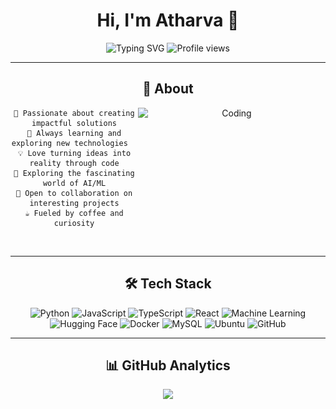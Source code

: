 <div align="center">

# Hi, I'm Atharva 👋

<img src="https://readme-typing-svg.herokuapp.com?font=Fira+Code&size=22&duration=3000&pause=1000&color=58A6FF&center=true&vCenter=true&width=500&lines=Full+Stack+Developer;Machine+Learning+Engineer;Open+Source+Enthusiast;Problem+Solver;Always+Learning+%26+Growing" alt="Typing SVG" />

<img src="https://komarev.com/ghpvc/?username=Atharva0177&style=flat-square&color=blue" alt="Profile views" />

---

## 🚀 About

<img align="right" alt="Coding" width="300" src="https://cdn.dribbble.com/users/1162077/screenshots/3848914/programmer.gif">

```
🎯 Passionate about creating impactful solutions
🌱 Always learning and exploring new technologies  
💡 Love turning ideas into reality through code
🤖 Exploring the fascinating world of AI/ML
🤝 Open to collaboration on interesting projects
☕ Fueled by coffee and curiosity
```

<br clear="both"/>

---

## 🛠 Tech Stack

<div align="center">

<img src="https://techstack-generator.vercel.app/python-icon.svg" alt="Python" width="50" height="50" />
<img src="https://techstack-generator.vercel.app/js-icon.svg" alt="JavaScript" width="50" height="50" />
<img src="https://techstack-generator.vercel.app/ts-icon.svg" alt="TypeScript" width="50" height="50" />
<img src="https://techstack-generator.vercel.app/react-icon.svg" alt="React" width="50" height="50" />
<img src="https://cdn.jsdelivr.net/gh/devicons/devicon/icons/tensorflow/tensorflow-original.svg" alt="Machine Learning" width="50" height="50" />
<img src="https://huggingface.co/front/assets/huggingface_logo-noborder.svg" alt="Hugging Face" width="50" height="50" />
<img src="https://techstack-generator.vercel.app/docker-icon.svg" alt="Docker" width="50" height="50" />
<img src="https://techstack-generator.vercel.app/mysql-icon.svg" alt="MySQL" width="50" height="50" />
<img src="https://cdn.jsdelivr.net/gh/devicons/devicon/icons/ubuntu/ubuntu-original.svg" alt="Ubuntu" width="50" height="50" />
<img src="https://techstack-generator.vercel.app/github-icon.svg" alt="GitHub" width="50" height="50" />

</div>

---



## 📊 GitHub Analytics

<div align="center">
<img width="49%" src="https://github-readme-stats.vercel.app/api?username=Atharva0177&show_icons=true&theme=tokyonight&hide_border=true&count_private=true&include_all_commits=true&custom_title=📈+GitHub+Stats" />
<!-- <img width="49%" src="https://github-readme-streak-stats.herokuapp.com?user=Atharva0177&theme=tokyonight&hide_border=true&card_width=300" />
</div>

<div align="center">
<img src="https://github-readme-stats.vercel.app/api/top-langs/?username=Atharva0177&layout=donut&theme=tokyonight&hide_border=true&size_weight=0.5&count_weight=0.5" width="350" />
</div>

---

## 📈 Contribution Overview

<div align="center">


<img src="https://github-profile-summary-cards.vercel.app/api/cards/profile-details?username=Atharva0177&theme=github_dark" alt="Contribution Graph" />

<table>
<tr>
<td align="center">
<img src="https://github-profile-summary-cards.vercel.app/api/cards/repos-per-language?username=Atharva0177&theme=github_dark" alt="Top Languages by Repo" />
</td>
<td align="center">
<img src="https://github-profile-summary-cards.vercel.app/api/cards/most-commit-language?username=Atharva0177&theme=github_dark" alt="Top Languages by Commits" />
</td>
</tr>
<tr>
<td align="center">
<img src="https://github-profile-summary-cards.vercel.app/api/cards/stats?username=Atharva0177&theme=github_dark" alt="Stats" />
</td>
<td align="center">
<img src="https://github-profile-summary-cards.vercel.app/api/cards/productive-time?username=Atharva0177&theme=github_dark&utcOffset=8" alt="Commits" />
</td>
</tr>
</table>

</div>

---

## 🐍 Watch the Snake Eat My Contributions!

<div align="center">
<img src="https://raw.githubusercontent.com/platane/snk/output/github-contribution-grid-snake-dark.svg" alt="Snake animation" />
</div>

---

## 🎨 My Coding DNA Sequence

<div align="center">

```
╭─────────────────── DNA ANALYSIS COMPLETE ───────────────────╮
│                                                               │
│  🧬 GENETIC CODE: ATGCGATCGTAGCTAGCTA...                     │
│                                                               │
│  🔬 ANALYSIS RESULTS:                                         │
│     ├─ 42% Problem Solving Genes                             │
│     ├─ 28% Coffee Metabolism Enhancement                      │
│     ├─ 18% Curiosity & Learning Adaptation                   │
│     ├─ 8% Bug Detection Sensitivity                          │
│     └─ 4% Syntax Error Immunity                              │
│                                                               │
│  🎯 DOMINANT TRAITS:                                          │
│     • Compiles first try (rare mutation)                     │
│     • Natural Python speaker                                 │
│     • Enhanced debugging vision                              │
│     • Infinite loop resistance                               │
│                                                               │
│  ⚠️  GENETIC QUIRKS:                                          │
│     • Allergic to missing semicolons                         │
│     • Requires dark theme for optimal function               │
│     • 3x productivity boost when music is playing            │
│                                                               │
│  🚀 EVOLUTIONARY STAGE: Senior.Developer.v2025               │
│                                                               │
╰───────────────────────────────────────────────────────────────╯
```

</div>

---

## 🤝 Let's Connect & Collaborate

<div align="center">

<a href="mailto:atharva0177@gmail.com">
<img src="https://img.shields.io/badge/Email-D14836?style=for-the-badge&logo=gmail&logoColor=white&labelColor=D14836" />
</a>
<a href="https://linkedin.com/in/your-profile">
<img src="https://img.shields.io/badge/LinkedIn-0077B5?style=for-the-badge&logo=linkedin&logoColor=white&labelColor=0077B5" />
</a>
<a href="https://github.com/Atharva0177">
<img src="https://img.shields.io/badge/GitHub-100000?style=for-the-badge&logo=github&logoColor=white&labelColor=100000" />
</a>

</div>

---

<div align="center">

<img src="https://quotes-github-readme.vercel.app/api?type=horizontal&theme=tokyonight" alt="Random Dev Quote"/>

<h4>💫 "Code is poetry written in logic" 💫</h4>

<img src="https://capsule-render.vercel.app/api?type=waving&color=gradient&customColorList=6,11,20&height=120&section=footer&text=Thanks+for+visiting!&fontSize=30&fontColor=fff&animation=twinkling" />

</div>

</div>
